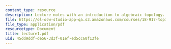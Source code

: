 ```yaml
---
content_type: resource
description: Lecture notes with an introduction to algebraic topology.
file: https://ol-ocw-studio-app-qa.s3.amazonaws.com/courses/18-917-topics-in-algebraic-topology-the-sullivan-conjecture-fall-2007/45dd9ddfde563d3f01efed5cc60f13fe_lecture1.pdf
file_type: application/pdf
resourcetype: Document
title: lecture1.pdf
uid: 45dd9ddf-de56-3d3f-01ef-ed5cc60f13fe
---
```

